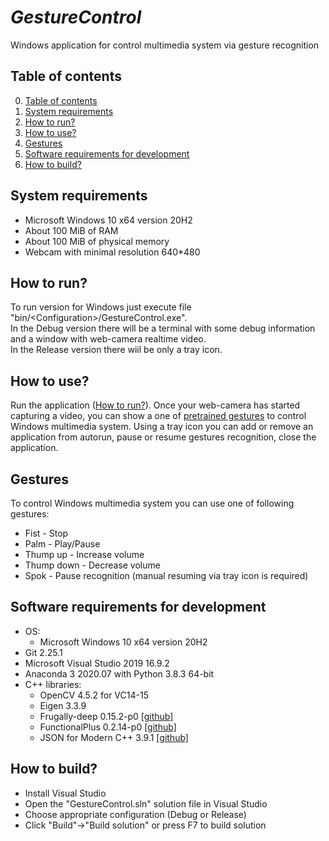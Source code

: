 # *GestureControl*
Windows application for control multimedia system via gesture recognition

## Table of contents
0. [Table of contents](#table-of-contents)
1. [System requirements](#system-requirements)
2. [How to run?](#how-to-run)
3. [How to use?](#how-to-use)
4. [Gestures](#gestures)
4. [Software requirements for development](#software-requirements-for-development)
5. [How to build?](#how-to-build)

## System requirements
* Microsoft Windows 10 x64 version 20H2
* About 100 MiB of RAM
* About 100 MiB of physical memory
* Webcam with minimal resolution 640*480

## How to run?
To run version for Windows just execute file "bin/\<Configuration\>/GestureControl.exe".  
In the Debug version there will be a terminal with some debug information and a window with web-camera realtime video.  
In the Release version there wiil be only a tray icon.

## How to use?
Run the application ([How to run?](#how-to-run)). Once your web-camera has started capturing a video, you can show a one of [pretrained gestures](#gestures) to control Windows multimedia system.
Using a tray icon you can add or remove an application from autorun, pause or resume gestures recognition, close the application.

## Gestures
To control Windows multimedia system you can use one of following gestures:

* Fist - Stop
* Palm - Play/Pause
* Thump up - Increase volume
* Thump down - Decrease volume
* Spok - Pause recognition (manual resuming via tray icon is required)

## Software requirements for development
* OS:
    * Microsoft Windows 10 x64 version 20H2
* Git 2.25.1
* Microsoft Visual Studio 2019 16.9.2
* Anaconda 3 2020.07 with Python 3.8.3 64-bit
* C++ libraries:
    * OpenCV 4.5.2 for VC14-15
    * Eigen 3.3.9
    * Frugally-deep 0.15.2-p0 [[github]](https://github.com/Dobiasd/frugally-deep)
    * FunctionalPlus 0.2.14-p0 [[github]](https://github.com/Dobiasd/FunctionalPlus)
    * JSON for Modern C++ 3.9.1 [[github]](https://github.com/nlohmann/json)

## How to build?
* Install Visual Studio
* Open the "GestureControl.sln" solution file in Visual Studio
* Choose appropriate configuration (Debug or Release)
* Click "Build"->"Build solution" or press F7 to build solution
